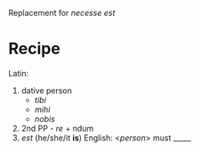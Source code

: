 Replacement for *necesse est*

# Recipe
Latin:
1) dative person
	- *tibi*
	- *mihi*
	- *nobis*
2) 2nd PP - *re* + ndum 
3) *est* (he/she/it **is**)
English: \<*person*\> must \_\_\_\_\_


